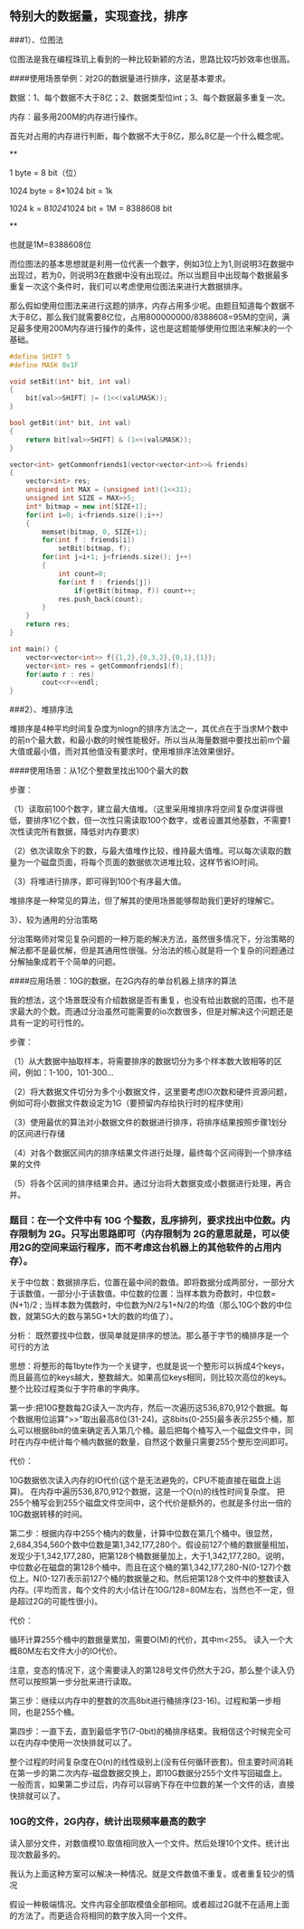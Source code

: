 ## 特别大的数据量，实现查找，排序

###1）、位图法

位图法是我在编程珠玑上看到的一种比较新颖的方法，思路比较巧妙效率也很高。

####使用场景举例：对2G的数据量进行排序，这是基本要求。

数据：1、每个数据不大于8亿；2、数据类型位int；3、每个数据最多重复一次。

内存：最多用200M的内存进行操作。

首先对占用的内存进行判断，每个数据不大于8亿，那么8亿是一个什么概念呢。

**

1 byte = 8 bit（位）

1024 byte = 8*1024 bit = 1k

1024 k = 8*1024*1024 bit = 1M = 8388608 bit

**

也就是1M=8388608位

而位图法的基本思想就是利用一位代表一个数字，例如3位上为1,则说明3在数据中出现过，若为0，则说明3在数据中没有出现过。所以当题目中出现每个数据最多重复一次这个条件时，我们可以考虑使用位图法来进行大数据排序。

那么假如使用位图法来进行这题的排序，内存占用多少呢。由题目知道每个数据不大于8亿，那么我们就需要8亿位，占用800000000/8388608=95M的空间，满足最多使用200M内存进行操作的条件，这也是这题能够使用位图法来解决的一个基础。

```c++
#define SHIFT 5
#define MASK 0x1F

void setBit(int* bit, int val)
{
    bit[val>>SHIFT] |= (1<<(val&MASK));
}

bool getBit(int* bit, int val)
{
    return bit[val>>SHIFT] & (1<<(val&MASK));
}

vector<int> getCommonfriends1(vector<vector<int>>& friends)
{
    vector<int> res;
    unsigned int MAX = (unsigned int)(1<<31);
    unsigned int SIZE = MAX>>5;
    int* bitmap = new int[SIZE+1];
    for(int i=0; i<friends.size();i++)
    {
        memset(bitmap, 0, SIZE+1);
        for(int f : friends[i])
            setBit(bitmap, f);
        for(int j=i+1; j<friends.size(); j++)
        {
            int count=0;
            for(int f : friends[j])
                if(getBit(bitmap, f)) count++;
            res.push_back(count);
        }
    }
    return res;
}

int main() {
    vector<vector<int>> f{{1,2},{0,3,2},{0,1},{1}};
    vector<int> res = getCommonfriends1(f);
    for(auto r : res)
        cout<<r<<endl;
}
```





###2）、堆排序法

堆排序是4种平均时间复杂度为nlogn的排序方法之一，其优点在于当求M个数中的前n个最大数，和最小数的时候性能极好。所以当从海量数据中要找出前m个最大值或最小值，而对其他值没有要求时，使用堆排序法效果很好。

####使用场景：从1亿个整数里找出100个最大的数

步骤：

（1）读取前100个数字，建立最大值堆。（这里采用堆排序将空间复杂度讲得很低，要排序1亿个数，但一次性只需读取100个数字，或者设置其他基数，不需要1次性读完所有数据，降低对内存要求）

（2）依次读取余下的数，与最大值堆作比较，维持最大值堆。可以每次读取的数量为一个磁盘页面，将每个页面的数据依次进堆比较，这样节省IO时间。

（3）将堆进行排序，即可得到100个有序最大值。

堆排序是一种常见的算法，但了解其的使用场景能够帮助我们更好的理解它。

3）、较为通用的分治策略

分治策略师对常见复杂问题的一种万能的解决方法，虽然很多情况下，分治策略的解法都不是最优解，但是其通用性很强。分治法的核心就是将一个复杂的问题通过分解抽象成若干个简单的问题。

####应用场景：10G的数据，在2G内存的单台机器上排序的算法

我的想法，这个场景既没有介绍数据是否有重复，也没有给出数据的范围，也不是求最大的个数。而通过分治虽然可能需要的io次数很多，但是对解决这个问题还是具有一定的可行性的。

步骤：

（1）从大数据中抽取样本，将需要排序的数据切分为多个样本数大致相等的区间，例如：1-100，101-300…

（2）将大数据文件切分为多个小数据文件，这里要考虑IO次数和硬件资源问题，例如可将小数据文件数设定为1G（要预留内存给执行时的程序使用）

（3）使用最优的算法对小数据文件的数据进行排序，将排序结果按照步骤1划分的区间进行存储

（4）对各个数据区间内的排序结果文件进行处理，最终每个区间得到一个排序结果的文件

（5）将各个区间的排序结果合并。通过分治将大数据变成小数据进行处理，再合并。



### 题目：在一个文件中有 10G 个整数，乱序排列，要求找出中位数。内存限制为 2G。只写出思路即可（内存限制为 2G的意思就是，可以使用2G的空间来运行程序，而不考虑这台机器上的其他软件的占用内存）。

关于中位数：数据排序后，位置在最中间的数值。即将数据分成两部分，一部分大于该数值，一部分小于该数值。中位数的位置：当样本数为奇数时，中位数=(N+1)/2 ; 当样本数为偶数时，中位数为N/2与1+N/2的均值（那么10G个数的中位数，就第5G大的数与第5G+1大的数的均值了）。

分析： 既然要找中位数，很简单就是排序的想法。那么基于字节的桶排序是一个可行的方法 

思想：将整形的每1byte作为一个关键字，也就是说一个整形可以拆成4个keys，而且最高位的keys越大，整数越大。如果高位keys相同，则比较次高位的keys。整个比较过程类似于字符串的字典序。

第一步:把10G整数每2G读入一次内存，然后一次遍历这536,870,912个数据。每个数据用位运算">>"取出最高8位(31-24)。这8bits(0-255)最多表示255个桶，那么可以根据8bit的值来确定丢入第几个桶。最后把每个桶写入一个磁盘文件中，同时在内存中统计每个桶内数据的数量，自然这个数量只需要255个整形空间即可。

代价：

10G数据依次读入内存的IO代价(这个是无法避免的，CPU不能直接在磁盘上运算)。
在内存中遍历536,870,912个数据，这是一个O(n)的线性时间复杂度。
把255个桶写会到255个磁盘文件空间中，这个代价是额外的，也就是多付出一倍的10G数据转移的时间。

第二步：根据内存中255个桶内的数量，计算中位数在第几个桶中。很显然，2,684,354,560个数中位数是第1,342,177,280个。假设前127个桶的数据量相加，发现少于1,342,177,280，把第128个桶数据量加上，大于1,342,177,280。说明，中位数必在磁盘的第128个桶中。而且在这个桶的第1,342,177,280-N(0-127)个数位上。N(0-127)表示前127个桶的数据量之和。然后把第128个文件中的整数读入内存。(平均而言，每个文件的大小估计在10G/128=80M左右，当然也不一定，但是超过2G的可能性很小)。

代价：

循环计算255个桶中的数据量累加，需要O(M)的代价，其中m<255。
读入一个大概80M左右文件大小的IO代价。

注意，变态的情况下，这个需要读入的第128号文件仍然大于2G，那么整个读入仍然可以按照第一步分批来进行读取。

第三步：继续以内存中的整数的次高8bit进行桶排序(23-16)。过程和第一步相同，也是255个桶。


第四步：一直下去，直到最低字节(7-0bit)的桶排序结束。我相信这个时候完全可以在内存中使用一次快排就可以了。

 

整个过程的时间复杂度在O(n)的线性级别上(没有任何循环嵌套)。但主要时间消耗在第一步的第二次内存-磁盘数据交换上，即10G数据分255个文件写回磁盘上。一般而言，如果第二步过后，内存可以容纳下存在中位数的某一个文件的话，直接快排就可以了。

### 10G的文件，2G内存，统计出现频率最高的数字

读入部分文件，对数值模10.取值相同放入一个文件。然后处理10个文件。统计出现次数最多的。

 我认为上面这种方案可以解决一种情况。就是文件数值不重复。或者重复较少的情况

假设一种极端情况。文件内容全部取模值全部相同。或者超过2G就不在适用上面的方法了。而更适合将相同的数字放入同一个文件。
